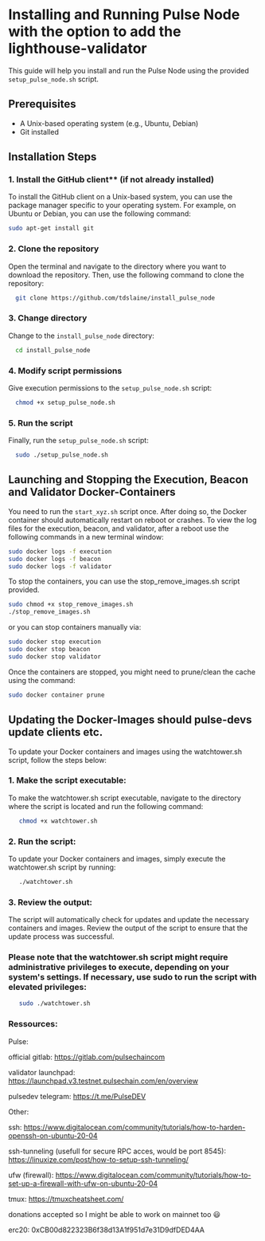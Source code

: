 

# Installing and Running Pulse Node with the option to add the lighthouse-validator

This guide will help you install and run the Pulse Node using the provided `setup_pulse_node.sh` script.

## Prerequisites

- A Unix-based operating system (e.g., Ubuntu, Debian)
- Git installed

## Installation Steps

### 1. Install the GitHub client** (if not already installed)

To install the GitHub client on a Unix-based system, you can use the package manager specific to your operating system. For example, on Ubuntu or Debian, you can use the following command:

   ```bash
   sudo apt-get install git
   ```
### 2. Clone the repository

Open the terminal and navigate to the directory where you want to download the repository. Then, use the following command to clone the repository:

```bash
  git clone https://github.com/tdslaine/install_pulse_node
```
### 3. Change directory

Change to the `install_pulse_node` directory:

```bash
  cd install_pulse_node
```

### 4. Modify script permissions

Give execution permissions to the `setup_pulse_node.sh` script:

```bash
  chmod +x setup_pulse_node.sh
```

### 5. Run the script

Finally, run the `setup_pulse_node.sh` script:
```bash
  sudo ./setup_pulse_node.sh
```
## Launching and Stopping the Execution, Beacon and Validator Docker-Containers

You need to run the `start_xyz.sh` script once. After doing so, the Docker container should automatically restart on reboot or crashes. To view the log files for the execution, beacon, and validator, after a reboot use the following commands in a new terminal window:

```bash
sudo docker logs -f execution
sudo docker logs -f beacon
sudo docker logs -f validator
```

To stop the containers, you can use the stop_remove_images.sh script provided.

```bash
sudo chmod +x stop_remove_images.sh
./stop_remove_images.sh
```

or you can stop containers manually via:

```bash
sudo docker stop execution
sudo docker stop beacon
sudo docker stop validator
```

Once the containers are stopped, you might need to prune/clean the cache using the command:

```bash
sudo docker container prune
```

## Updating the Docker-Images should pulse-devs update clients etc.

To update your Docker containers and images using the watchtower.sh script, follow the steps below:

### 1. Make the script executable: 

To make the watchtower.sh script executable, navigate to the directory where the script is located and run the following command:

```bash
   chmod +x watchtower.sh
```

### 2. Run the script: 

To update your Docker containers and images, simply execute the watchtower.sh script by running:

```bash
   ./watchtower.sh
```
### 3. Review the output: 

The script will automatically check for updates and update the necessary containers and images. Review the output of the script to ensure that the update process was successful.

### Please note that the watchtower.sh script might require administrative privileges to execute, depending on your system's settings. If necessary, use sudo to run the script with elevated privileges:

``` bash
   sudo ./watchtower.sh
```
### Ressources:

Pulse:

official gitlab: https://gitlab.com/pulsechaincom

validator launchpad: https://launchpad.v3.testnet.pulsechain.com/en/overview

pulsedev telegram: https://t.me/PulseDEV

Other:

ssh: https://www.digitalocean.com/community/tutorials/how-to-harden-openssh-on-ubuntu-20-04

ssh-tunneling (usefull for secure RPC acces, would be port 8545): https://linuxize.com/post/how-to-setup-ssh-tunneling/

ufw (firewall): https://www.digitalocean.com/community/tutorials/how-to-set-up-a-firewall-with-ufw-on-ubuntu-20-04

tmux: https://tmuxcheatsheet.com/


donations accepted so I might be able to work on mainnet too :smiley:

erc20: 0xCB00d822323B6f38d13A1f951d7e31D9dfDED4AA
